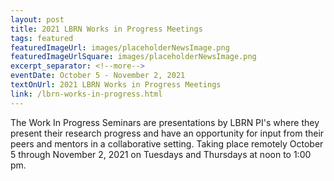 ```yaml
---
layout: post
title: 2021 LBRN Works in Progress Meetings
tags: featured
featuredImageUrl: images/placeholderNewsImage.png
featuredImageUrlSquare: images/placeholderNewsImage.png
excerpt_separator: <!--more-->
eventDate: October 5 - November 2, 2021
textOnUrl: 2021 LBRN Works in Progress Meetings
link: /lbrn-works-in-progress.html
---
```

<p>The Work In Progress Seminars are presentations by LBRN PI's where they present their research progress and have an opportunity for input from their peers and mentors in a collaborative setting. Taking place remotely October 5 through November 2, 2021 on Tuesdays and Thursdays at noon to 1:00 pm.</p>